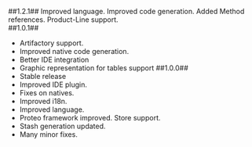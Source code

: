 ##1.2.1##
Improved language.
Improved code generation.
Added Method references.
Product-Line support.  
##1.0.1##
-	Artifactory support.
-	Improved native code generation.
-	Better IDE integration
-	Graphic representation for tables support
##1.0.0##
-   Stable release
-	Improved IDE plugin.
-	Fixes on natives.
-	Improved i18n.
-	Improved language.
-	Proteo framework improved. Store support.
-	Stash generation updated.
-	Many minor fixes.